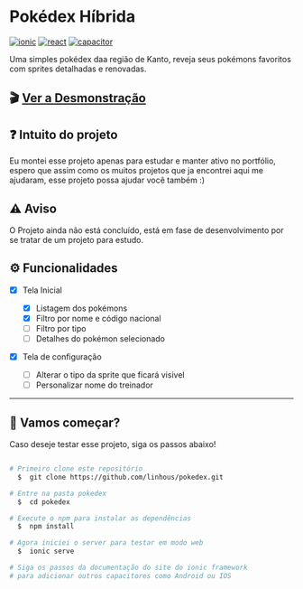# Pokédex Híbrida

[![ionic](https://img.shields.io/badge/Ionic-5693EF?style=for-the-badge&logo=ionic&logoColor=ffffff)](https://ionicframework.com/) [![react](https://img.shields.io/badge/React-20232A?style=for-the-badge&logo=react&logoColor=61DAFB)](https://pt-br.reactjs.org/) [![capacitor](https://img.shields.io/badge/capacitor-8F61EC?style=for-the-badge&logo=capacitor&logoColor=white)](https://capacitorjs.com/)

Uma simples pokédex daa região de Kanto, reveja seus pokémons favoritos com sprites detalhadas e renovadas.

## 🎬 <a href="https://pokedex.foxtag.com.br">Ver a Desmonstração</a>

## ❓ Intuito do projeto

Eu montei esse projeto apenas para estudar e manter ativo no portfólio, espero que assim como os muitos projetos que ja encontrei aqui me ajudaram, esse projeto possa ajudar você também :)

## ⚠️ Aviso

O Projeto ainda não está concluído, está em fase de desenvolvimento por se tratar de um projeto para estudo.

## ⚙️ Funcionalidades

- [x] Tela Inicial

  - [x] Listagem dos pokémons
  - [x] Filtro por nome e código nacional
  - [ ] Filtro por tipo
  - [ ] Detalhes do pokémon selecionado

- [x] Tela de configuração
  - [ ] Alterar o tipo da sprite que ficará visivel
  - [ ] Personalizar nome do treinador

---

## 🚀 Vamos começar?

Caso deseje testar esse projeto, siga os passos abaixo!

```bash

# Primeiro clone este repositório
  $  git clone https://github.com/linhous/pokedex.git

# Entre na pasta pokedex
  $  cd pokedex

# Execute o npm para instalar as dependências
  $  npm install

# Agora iniciei o server para testar em modo web
  $  ionic serve

# Siga os passos da documentação do site do ionic framework
# para adicionar outros capacitores como Android ou IOS
```
